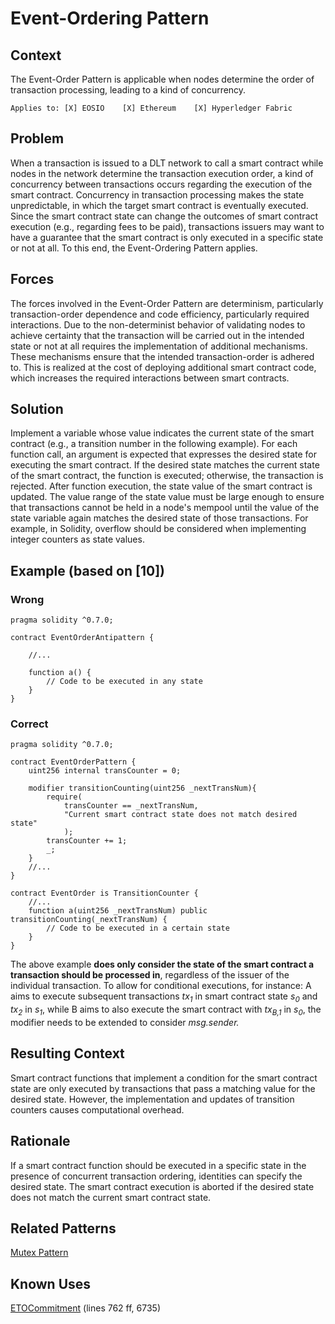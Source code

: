 # Event-Ordering Pattern

## Context
The Event-Order Pattern is applicable when nodes determine the order of transaction processing, leading to a kind of concurrency.

``Applies to: [X] EOSIO    [X] Ethereum    [X] Hyperledger Fabric``

## Problem
When a transaction is issued to a DLT network to call a smart contract while nodes in the network determine the transaction execution order, a kind of concurrency between transactions occurs regarding the execution of the smart contract. Concurrency in transaction processing makes the state unpredictable, in which the target smart contract is eventually executed. Since the smart contract state can change the outcomes of smart contract execution (e.g., regarding fees to be paid), transactions issuers may want to have a guarantee that the smart contract is only executed in a specific state or not at all. To this end, the Event-Ordering Pattern applies.

## Forces
The forces involved in the Event-Order Pattern are determinism, particularly transaction-order dependence and code efficiency, particularly required interactions. Due to the non-determinist behavior of validating nodes to achieve certainty that the transaction will be carried out in the intended state or not at all requires the implementation of additional mechanisms. These mechanisms ensure that the intended transaction-order is adhered to. This is realized at the cost of deploying additional smart contract code, which increases the required interactions between smart contracts. 

## Solution
Implement a variable whose value indicates the current state of the smart contract (e.g., a transition number in the following example). For each function call, an argument is expected that expresses the desired state for executing the smart contract. If the desired state matches the current state of the smart contract, the function is executed; otherwise, the transaction is rejected. After function execution, the state value of the smart contract is updated.
The value range of the state value must be large enough to ensure that transactions cannot be held in a node's mempool until the value of the state variable again matches the desired state of those transactions. For example, in Solidity, overflow should be considered when implementing integer counters as state values.

## Example (based on [10])

### Wrong
```Solidity
pragma solidity ^0.7.0;
 
contract EventOrderAntipattern {

    //...

    function a() {
        // Code to be executed in any state
    }
}

``` 

### Correct
```Solidity
pragma solidity ^0.7.0;

contract EventOrderPattern {
    uint256 internal transCounter = 0;

    modifier transitionCounting(uint256 _nextTransNum){
        require(
            transCounter == _nextTransNum,
            "Current smart contract state does not match desired state"
            );
        transCounter += 1;
        _;
    }
    //...
}

contract EventOrder is TransitionCounter {
    //...
    function a(uint256 _nextTransNum) public transitionCounting(_nextTransNum) {
        // Code to be executed in a certain state
    }
}
```
The above example **does only consider the state of the smart contract a transaction should be processed in**, regardless of the issuer of the individual transaction. To allow for conditional executions, for instance: A aims to execute subsequent transactions _tx<sub>1</sub>_ in smart contract state _s<sub>0</sub>_ and _tx<sub>2</sub>_ in _s<sub>1</sub>_, while B aims to also execute the smart contract with _tx<sub>B,1</sub>_ in _s<sub>0</sub>_, the modifier needs to be extended to consider _msg.sender._


## Resulting Context
Smart contract functions that implement a condition for the smart contract state are only executed by transactions that pass a matching value for the desired state. However, the implementation and updates of transition counters causes computational overhead.

## Rationale
If a smart contract function should be executed in a specific state in the presence of concurrent transaction ordering, identities can specify the desired state. The smart contract execution is aborted if the desired state does not match the current smart contract state.

## Related Patterns
[Mutex Pattern](/Design%20Patterns/Mutex%20Pattern/README.md#context)

## Known Uses
[ETOCommitment](https://etherscan.io/address/0x01a1f17808edae0b004a4f11a03620d3d804b997#code) (lines 762 ff, 6735)
